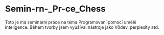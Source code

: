 # Semin-rn-_Pr-ce_Chess
Toto je má seminární práce na téma Programování pomocí umělé inteligence. Během tvorby jsem využíval nástroje jako V0dev, perplexity atd.
